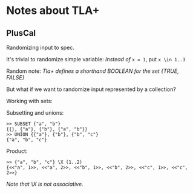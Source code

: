 # Notes about TLA+

## PlusCal

Randomizing input to spec.

It's trivial to randomize simple variable: _Instead of_ `x = 1`, put `x \in 1..3`

Random note: _Tla+ defines a shorthand BOOLEAN for the set {TRUE, FALSE}_


But what if we want to randomize input represented by a collection?

Working with sets:

Subsetting and unions:
```
>> SUBSET {"a", "b"}
{{}, {"a"}, {"b"}, {"a", "b"}}
>> UNION {{"a"}, {"b"}, {"b", "c"}
{"a", "b", "c"}
```

Product:
```
>> {"a", "b", "c"} \X (1..2)
{<<"a", 1>>, <<"a", 2>>, <<"b", 1>>, <<"b", 2>>, <<"c", 1>>, <<"c", 2>>}
```
*Note that \X is not associative.*
